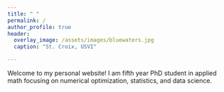 ```yaml
---
title: " "
permalink: /
author_profile: true
header:
  overlay_image: /assets/images/bluewaters.jpg
  caption: "St. Croix, USVI"

---
```



Welcome to my personal website! I am fifth year PhD student in applied math focusing on numerical optimization, statistics, and data science.
